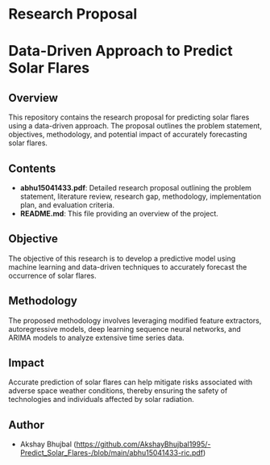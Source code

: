 # Research Proposal 
# Data-Driven Approach to Predict Solar Flares

## Overview
This repository contains the research proposal for predicting solar flares using a data-driven approach. The proposal outlines the problem statement, objectives, methodology, and potential impact of accurately forecasting solar flares.

## Contents
- **abhu15041433.pdf**: Detailed research proposal outlining the problem statement, literature review, research gap, methodology, implementation plan, and evaluation criteria.
- **README.md**: This file providing an overview of the project.

## Objective
The objective of this research is to develop a predictive model using machine learning and data-driven techniques to accurately forecast the occurrence of solar flares.

## Methodology
The proposed methodology involves leveraging modified feature extractors, autoregressive models, deep learning sequence neural networks, and ARIMA models to analyze extensive time series data.

## Impact
Accurate prediction of solar flares can help mitigate risks associated with adverse space weather conditions, thereby ensuring the safety of technologies and individuals affected by solar radiation.

## Author
- Akshay Bhujbal (https://github.com/AkshayBhujbal1995/-Predict_Solar_Flares-/blob/main/abhu15041433-ric.pdf)



